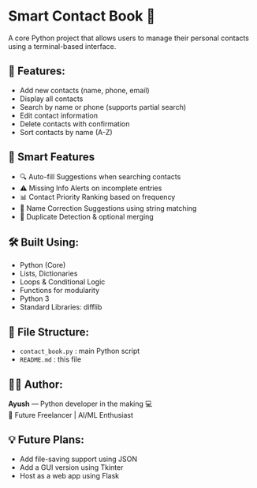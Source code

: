 # Smart Contact Book 📒

A core Python project that allows users to manage their personal contacts using a terminal-based interface.

## 🚀 Features:
- Add new contacts (name, phone, email)
- Display all contacts
- Search by name or phone (supports partial search)
- Edit contact information
- Delete contacts with confirmation
- Sort contacts by name (A-Z)

## 🧠 Smart Features
- 🔍 Auto-fill Suggestions when searching contacts
- ⚠️ Missing Info Alerts on incomplete entries
- 📊 Contact Priority Ranking based on frequency
- 🤖 Name Correction Suggestions using string matching
- 🧬 Duplicate Detection & optional merging

## 🛠️ Built Using:
- Python (Core)
- Lists, Dictionaries
- Loops & Conditional Logic
- Functions for modularity
- Python 3
- Standard Libraries: difflib
  
## 📂 File Structure:
- `contact_book.py` : main Python script
- `README.md` : this file

## 🙋‍♂️ Author:
**Ayush** — Python developer in the making 💻  
📌 Future Freelancer | AI/ML Enthusiast

## 💡 Future Plans:
- Add file-saving support using JSON
- Add a GUI version using Tkinter
- Host as a web app using Flask
